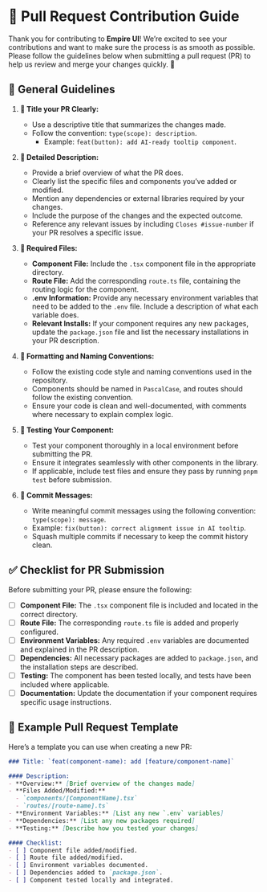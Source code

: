 # 🎉 Pull Request Contribution Guide

Thank you for contributing to **Empire UI**! We’re excited to see your contributions and want to make sure the process is as smooth as possible. Please follow the guidelines below when submitting a pull request (PR) to help us review and merge your changes quickly. 🚀

## 📝 General Guidelines

1. **🔖 Title your PR Clearly:**
   - Use a descriptive title that summarizes the changes made.
   - Follow the convention: `type(scope): description`.
     - Example: `feat(button): add AI-ready tooltip component`.

2. **📄 Detailed Description:**
   - Provide a brief overview of what the PR does.
   - Clearly list the specific files and components you’ve added or modified.
   - Mention any dependencies or external libraries required by your changes.
   - Include the purpose of the changes and the expected outcome.
   - Reference any relevant issues by including `Closes #issue-number` if your PR resolves a specific issue.

3. **📂 Required Files:**
   - **Component File:** Include the `.tsx` component file in the appropriate directory.
   - **Route File:** Add the corresponding `route.ts` file, containing the routing logic for the component.
   - **.env Information:** Provide any necessary environment variables that need to be added to the `.env` file. Include a description of what each variable does.
   - **Relevant Installs:** If your component requires any new packages, update the `package.json` file and list the necessary installations in your PR description.

4. **🔧 Formatting and Naming Conventions:**
   - Follow the existing code style and naming conventions used in the repository.
   - Components should be named in `PascalCase`, and routes should follow the existing convention.
   - Ensure your code is clean and well-documented, with comments where necessary to explain complex logic.

5. **🧪 Testing Your Component:**
   - Test your component thoroughly in a local environment before submitting the PR.
   - Ensure it integrates seamlessly with other components in the library.
   - If applicable, include test files and ensure they pass by running `pnpm test` before submission.

6. **💬 Commit Messages:**
   - Write meaningful commit messages using the following convention: `type(scope): message`.
   - Example: `fix(button): correct alignment issue in AI tooltip`.
   - Squash multiple commits if necessary to keep the commit history clean.

## ✅ Checklist for PR Submission

Before submitting your PR, please ensure the following:

- [ ] **Component File:** The `.tsx` component file is included and located in the correct directory.
- [ ] **Route File:** The corresponding `route.ts` file is added and properly configured.
- [ ] **Environment Variables:** Any required `.env` variables are documented and explained in the PR description.
- [ ] **Dependencies:** All necessary packages are added to `package.json`, and the installation steps are described.
- [ ] **Testing:** The component has been tested locally, and tests have been included where applicable.
- [ ] **Documentation:** Update the documentation if your component requires specific usage instructions.

## 📄 Example Pull Request Template

Here’s a template you can use when creating a new PR:

```markdown
### Title: `feat(component-name): add [feature/component-name]`

#### Description:
- **Overview:** [Brief overview of the changes made]
- **Files Added/Modified:**
  - `components/[ComponentName].tsx`
  - `routes/[route-name].ts`
- **Environment Variables:** [List any new `.env` variables]
- **Dependencies:** [List any new packages required]
- **Testing:** [Describe how you tested your changes]

#### Checklist:
- [ ] Component file added/modified.
- [ ] Route file added/modified.
- [ ] Environment variables documented.
- [ ] Dependencies added to `package.json`.
- [ ] Component tested locally and integrated.
